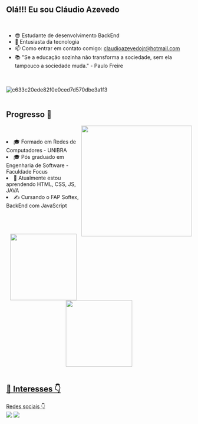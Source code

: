 ## Olá!!! Eu sou Cláudio Azevedo
<br>

- 😎 Estudante de desenvolvimento BackEnd
- 💬 Entusiasta da tecnologia
- 📫 Como entrar em contato comigo: claudioazevedojr@hotmail.com
- 📚 "Se a educação sozinha não transforma a sociedade, sem ela tampouco a sociedade muda." - Paulo Freire



<br><br>
![c633c20ede82f0e0ced7d570dbe3a1f3](https://img.ibxk.com.br/2015/07/15/15105231448568.gif)
<br><br>

## Progresso 🚀
<img align="right" src="https://viacarreira.com/wp-content/uploads/2021/10/linguagens-de-programacao-mais-rentaveis.png" width="300"/>
<br><br>
<li> 🎓 Formado em Redes de Computadores - UNIBRA
<li> 🎓 Pós graduado em Engenharia de Software - Faculdade Focus
<li> 🌱 Atualmente estou aprendendo HTML, CSS, JS, JAVA
<li> ✍️ Cursando o FAP Softex, BackEnd com JavaScript</li>
<br><br><br>
<br>
<div align="center">
  <a href="https://github.com/claudioazevedojr">
  <img height="180em" src="https://github-readme-stats.vercel.app/api?username=claudioazevedojr&show_icons=true&theme=dracula&include_all_commits=true&count_private=true"/>
  <img height="180em" src="https://github-readme-stats.vercel.app/api/top-langs/?username=claudioazevedojr&layout=compact&langs_count=7&theme=dracula"/>
</div>
<br>
    
## 🔮 Interesses 👇

<div align="left>
  
            <link rel="stylesheet" href="https://cdn.jsdelivr.net/gh/devicons/devicon@v2.15.1/devicon.min.css">
          
    <img align="center" height="30" width="40" alt="Java" src="https://cdn.jsdelivr.net/gh/devicons/devicon/icons/java/java-original.svg">
    <img align="center" height="30" width="40" alt="HTML" src="https://cdn.jsdelivr.net/gh/devicons/devicon/icons/html5/html5-original.svg">
    <img align="center" height="30" width="40" alt="CSS" src="https://cdn.jsdelivr.net/gh/devicons/devicon/icons/css3/css3-original.svg">
    <img align="center" height="30" width="40" alt="JavaScript" src="https://cdn.jsdelivr.net/gh/devicons/devicon/icons/javascript/javascript-original.svg">
    </div>
<br>

 ## Redes sociais 👇
<div align="left"> 
  <a href="https://www.linkedin.com/in/claudioazevedojr-02294b22" target="_blank"><img src="https://img.shields.io/badge/-LinkedIn-%230077B5?style=for-the-badge&logo=linkedin&logoColor=white"></a>
  <a href = "mailto:claudioazevedojr@hotmail.com" target="_blank"><img src="https://img.shields.io/badge/-Gmail-%23333?style=for-the-badge&logo=gmail&logoColor=white"></a>
  <a href="https://www.instagram.com/claudioazevedojr/" target="_blank"><img 
  
